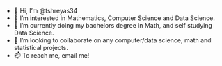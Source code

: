- 👋 Hi, I’m @tshreyas34
- 👀 I’m interested in Mathematics, Computer Science and Data Science.
- 🌱 I’m currently doing my bachelors degree in Math, and self studying Data Science.
- 💞️ I’m looking to collaborate on any computer/data science, math and statistical projects.
- 📫 To reach me, email me!

<!---
tshreyas34/tshreyas34 is a ✨ special ✨ repository because its `README.md` (this file) appears on your GitHub profile.
You can click the Preview link to take a look at your changes.
--->
